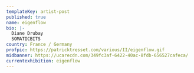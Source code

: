 ```yaml
---
templateKey: artist-post
published: true
name: eigenflow
bio: |-
  Diane Drubay
  SOMATICBITS
country: France / Germany
profpic: https://patricktresset.com/various/II/eigenflow.gif
midbanner: https://ucarecdn.com/349fc3af-6422-40ac-8fdb-656527cafeca/
currentexhibition: eigenflow
---
```

